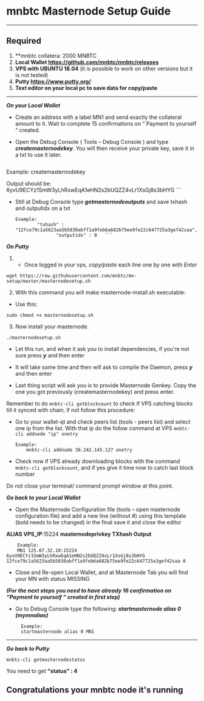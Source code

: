 
# mnbtc Masternode Setup Guide
***
## Required
1) **mnbtc collatera: 2000 MNBTC
2) **Local Wallet https://github.com/mnbtc/mnbtc/releases**
3) **VPS with UBUNTU 18.04** (it is possible to work on other versions but it is not tested)
4) **Putty https://www.putty.org/**
5) **Text editor on your local pc to save data for copy/paste**
***

***On your Local Wallet***
* Create an address with a label MN1 and send exactly the collateral amount to it. Wait to complete 15 confirmations on “ Payment to yourself “ created.

* Open the Debug Console ( Tools – Debug Console ) and type ***createmasternodekey***.
You will then receive your private key, save it in a txt to use it later.
  ```
 Example:
      createmasternodekey    
      
 Output should be: 
          6yvU9ECYz1SmW3yLhRxwEqA1eHN2s2bUQZZ4vLr1XsGj8s3bHYG   ```
	  
	  
* Still at Debug Console type ***getmasternodeoutputs*** and save txhash and outputidx on a txt
  ```
  Example:
          "txhash" : "12fce79c1a5623aa5b5830abff1a9feb6a682b75ee9fe22c647725a3gef42saa",
		         "outputidx" : 0   ```

***On Putty***

1. * Once logged in your vps, *copy/paste* each line one by one with *Enter*

```
wget https://raw.githubusercontent.com/mnbtc/mn-setup/master/masternodesetup.sh
```
2. With this command you will make masternode-install.sh executable:  

- Use this:
 
```
sudo chmod +x masternodesetup.sh
```

3. Now install your masternode.  

```
./masternodesetup.sh
```



* Let this run, and when it ask you to install dependencies, if you're not sure press ***y*** and then enter

* It will take some time and then will ask to compile the Daemon, press ***y*** and then enter 

* Last thing script will ask you is to provide Masternode Genkey. Copy the one you got previously (createmasternodekey) and press enter.

Remember to do `mnbtc-cli getblockcount` to check if VPS catching blocks till it synced with chain, if not follow this procedure:

* Go to your wallet-qt and check peers list (tools - peers list) and select one ip from the list. With that ip do the follow command at VPS `mnbtc-cli addnode "ip" onetry`

      Example:
		  mnbtc-cli addnode 38.242.145.127 onetry
    
* Check now if VPS already downloading blocks with the command `mnbtc-cli getblockcount`, and if yes give it time now to catch last block number 

Do not close your terminal/ command prompt window at this point.

***Go back to your Local Wallet***

* Open the Masternode Configuration file (tools – open masternode configuration file) and add a new line (without #) using this template (bold needs to be changed) in the final save it and close the editor

**ALIAS VPS_IP**:15224 **masternodeprivkey TXhash Output**

		Example:
		MN1 125.67.32.10:15224 6yvU9ECYz1SmW3yLhRxwEqA1eHN2s2bUQZZ4vLr1XsGj8s3bHYG 12fce79c1a5623aa5b5830abff1a9feb6a682b75ee9fe22c647725a3gef42saa 0

* Close and Re-open Local Wallet, and at Masternode Tab you will find your MN with status MISSING

***(For the next steps you need to have already 16 confirmation on “Payment to yourself “ created in first step)***

* Go to Debug Console type the following: ***startmasternode alias 0 (mymnalias)***

		Example:
		startmasternode alias 0 MN1
***

***Go back to Putty***

```
mnbtc-cli getmasternodestatus
```

You need to get **"status" : 4** 

## Congratulations your mnbtc node it's running
